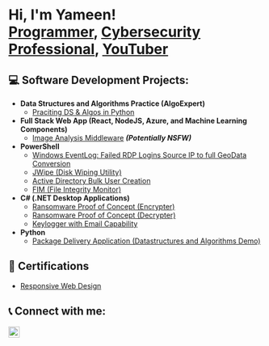 <h1>Hi, I'm Yameen! <br/><a href="https://github.com/joshmadakor1">Programmer</a>, <a href="https://www.linkedin.com/in/joshmadakor/">Cybersecurity Professional</a>, <a href="https://www.youtube.com/c/joshmadakor">YouTuber</a></h1>

<h2>💻 Software Development Projects:</h2>

- <b>Data Structures and Algorithms Practice (AlgoExpert)</b>
  - [Praciting DS & Algos in Python](https://github.com/joshmadakor1/Algorithms-Practice)
- <b>Full Stack Web App (React, NodeJS, Azure, and Machine Learning Components)</b>
  - [Image Analysis Middleware](https://github.com/joshmadakor1/4chan-Image-Analysis-Middleware-C964) <b><i>(Potentially NSFW)</b></i>
- <b>PowerShell</b>
  - [Windows EventLog: Failed RDP Logins Source IP to full GeoData Conversion](https://github.com/joshmadakor1/Sentinel-Lab)
  - [JWipe (Disk Wiping Utility)](https://github.com/joshmadakor1/Jwipe.PowerShell)
  - [Active Directory Bulk User Creation](https://github.com/joshmadakor1/AD_PS)
  - [FIM (File Integrity Monitor)](https://github.com/joshmadakor1/PowerShell-Integrity-FIM)
- <b>C# (.NET Desktop Applications)</b>
  - [Ransomware Proof of Concept (Encrypter)](https://github.com/joshmadakor1/EncrypterPOC)
  - [Ransomware Proof of Concept (Decrypter)](https://github.com/joshmadakor1/DecrypterPOC)
  - [Keylogger with Email Capability](https://github.com/joshmadakor1/Key-Logger-With-Email)
- <b>Python</b>
  - [Package Delivery Application (Datastructures and Algorithms Demo)](https://github.com/joshmadakor1/Package-Delivery-Pathfinding-Algorithm)

<!--<h2>📺 Popular YouTube Videos</h2>

- [How to get into Cybersecurity Starting From Zero](https://www.youtube.com/watch?v=a83ASGn_V_s)
- [A Day in the Life of a Cybersecurity Anayst](https://www.youtube.com/watch?v=uHy3oM7NnoU)
- [How to Create a KeyLogger (C#)](https://www.youtube.com/watch?v=N-L9hklSlNk)
- [Ransomware Demonstration (C#)](https://www.youtube.com/watch?v=OfvdQeh79s0)
- [Is WGU Legit?](https://www.youtube.com/watch?v=E2MwRWxDBkA)
-->
<h2>📜 Certifications</h2>

- [Responsive Web Design](https://www.freecodecamp.org/certification/yameen/responsive-web-design)

<h2> 📞 Connect with me:</h2>


[<img align="left" alt="JoshMadakor | LinkedIn" width="22px" src="https://cdn.jsdelivr.net/npm/simple-icons@v3/icons/linkedin.svg" />][linkedin]


[linkedin]: https://www.linkedin.com/in/md-yameen-nayan-21667b293/

<!--
**joshmadakor1/joshmadakor1** is a ✨ _special_ ✨ repository because its `README.md` (this file) appears on your GitHub profile.

Here are some ideas to get you started:

- 🔭 I’m currently working on ...
- 🌱 I’m currently learning ...
- 👯 I’m looking to collaborate on ...
- 🤔 I’m looking for help with ...
- 💬 Ask me about ...
- 📫 How to reach me: ...
- 😄 Pronouns: ...
- ⚡ Fun fact: ...
-->
